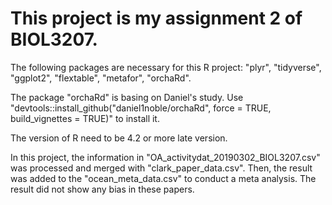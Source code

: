 # This project is my assignment 2 of BIOL3207.

The following packages are necessary for this R project: "plyr", "tidyverse", "ggplot2", "flextable", "metafor", "orchaRd".

The package "orchaRd" is basing on Daniel's study. Use "devtools::install_github("daniel1noble/orchaRd", force = TRUE, build_vignettes = TRUE)" to install it.

The version of R need to be 4.2 or more late version.

In this project, the information in "OA_activitydat_20190302_BIOL3207.csv" was processed and merged with "clark_paper_data.csv". Then, the result was added to the "ocean_meta_data.csv" to conduct a meta analysis. The result did not show any bias in these papers.
